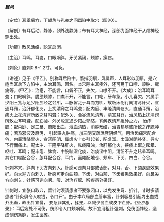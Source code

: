 ##### 翳风

〔定位〕耳垂后方，下颌角与乳突之间凹陷中取穴（图98）。

〔解剖〕有耳后动、静脉，颈外浅静脉；布有耳大神经，深部为面神经干从颅神经穿出处。

〔功能〕散风活络，聪耳启闭。

〔主治〕耳鸣，耳聋，口眼㖞斜，牙关紧闭，颊肿，瘰疬。

〔刺灸〕直刺0.8~1.2寸。可灸。

〔讲述〕见于《甲乙》。别称耳后陷中。翳指羽扇，风属声，人耳形似羽扇，是穴适当耳后下方陷中，主治耳鸣，因名。本穴除主耳疾外，还可用于口噤、颊肿、瘰疬等。《甲乙》：治痓，不能言，口僻不正，失欠，口噤不开。《大成》：治耳鸣耳聋；口眼㖞斜，脱颌颊肿，口噤不开，不能言，口吃，牙车急，小儿喜欠。穴属手少阳三焦与足少阳胆经之会所，二脉皆走于耳而为听，故临床配行间清泻肝火，宣通耳窍，治肝郁化火，上扰清窍之耳鸣聋；配内庭、丰隆清降痰火，直通耳窍，治痰火上扰清窍所致之耳鸣聋；配外关、合谷流风清热，清宣耳窍，治风热上扰清窍所致之耳鸣聋。配丘墟、外关能宣通少阳之郁结，有解表清热消肿之力， 治痄腮：配内庭、足三里、商阳出血，泄血清热，消肿散结，治胃热壅盛所致之痄腮肿痛；若热邪波及厥阴， 引起睾丸肿痛，加三阴交疏泄厥阴经气。用治齿痛常配合谷、内庭清降胃火，宣泻阳明，属虚火上炎引起者，配复溜、太溪滋阴补肾，导火下行而痛止。配太冲、丰隆平降肝火，祛痰降浊，治肝郁化火，挟痰上窜之眩晕、呕吐、耳鸣；配丰隆、脾俞、中脘祛湿化痰，治痰湿中阻，清阳不升之眩晕耳鸣。其它口噤配合谷，脓耳配合谷、耳门，面瘫配地仓、颊车、下关、四白、合谷。

针刺本穴，斜向下关方向剌入，针感可走向耳部或舌部，对耳、舌、下颌疾患效果好。向大迎方向刺入，针感可走向曲颊、下齿，对曲颊、下齿疾患效果好。向鼻尖方向刺入，针感可走向咽、喉，对治疗腮、喉疾患效果好。

针刺时，宜张口取穴，留针时须请患者不要张闭口，以免发生弯、折针。昔时多请患者“针灸俱令人咬钱，令口开”。由于本穴局部血管丰富，针刺容易引起内出血或外出血，故出针宜慢， 要急闭其孔，揉按，以减少出血或皮下血肿。《圣济总录》：耳后宛处不可伤，伤即令人口颊㖞斜。故不宜用粗针强刺，免伤面神经，造成创伤筋脉，发生面瘫。
